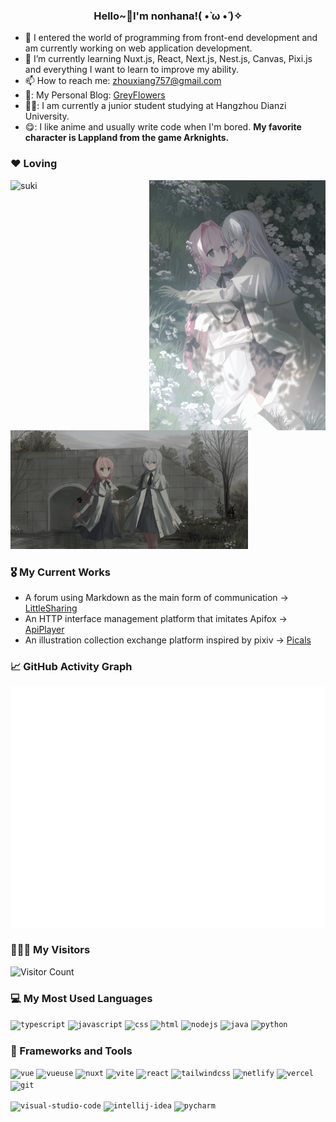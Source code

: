 <h3 align="center">Hello~👋I'm nonhana!( •̀ ω •́ )✧</h3>

- 🔭 I entered the world of programming from front-end development and am currently working on web application development.
- 🌱 I’m currently learning Nuxt.js, React, Next.js, Nest.js, Canvas, Pixi.js and everything I want to learn to improve my ability.
- 📫 How to reach me: zhouxiang757@gmail.com
- 👥: My Personal Blog: [GreyFlowers](https://nonhana.xyz)
- 👨‍🎓: I am currently a junior student studying at Hangzhou Dianzi University.
- :yum:: I like anime and usually write code when I'm bored. **My favorite character is Lappland from the game Arknights.**

### ❤️ Loving

<img align="right" src="./imgs/pic1.jpg" style="height:400px" alt="suki" title="suki"  />
<img src="./imgs/pic2.jpg" style="height:190px" alt="suki" title="suki"  />
<img src="./imgs/pic3.jpg" style="height:190px" alt="suki" title="suki"  />

### 🎖️ My Current Works

- A forum using Markdown as the main form of communication -> [LittleSharing](https://littlesharing.cn)
- An HTTP interface management platform that imitates Apifox -> [ApiPlayer](https://api-player.vercel.app)
- An illustration collection exchange platform inspired by pixiv -> [Picals](http://picals.moe)

### 📈 GitHub Activity Graph

![Metrics](/github-metrics.svg)

### 🧑‍🤝‍🧑 My Visitors

![Visitor Count](https://count.getloli.com/get/@:nonhana)

### 💻 My Most Used Languages

<code><img height="20" src="https://cdn.svgporn.com/logos/typescript-icon.svg" alt="typescript" /></code>
<code><img height="20" src="https://cdn.svgporn.com/logos/javascript.svg" alt="javascript" /></code>
<code><img height="20" src="https://cdn.svgporn.com/logos/css-3.svg" alt="css" /></code>
<code><img height="20" src="https://cdn.svgporn.com/logos/html-5.svg" alt="html" /></code>
<code><img height="20" src="https://cdn.svgporn.com/logos/nodejs-icon.svg" alt="nodejs" /></code>
<code><img height="20" src="https://cdn.svgporn.com/logos/java.svg" alt="java" /></code>
<code><img height="20" src="https://cdn.svgporn.com/logos/python.svg" alt="python" /></code>

### :floppy_disk: Frameworks and Tools

<code><img height="20" src="https://cdn.svgporn.com/logos/vue.svg" alt="vue" /></code>
<code><img height="20" src="https://cdn.svgporn.com/logos/vueuse.svg" alt="vueuse" /></code>
<code><img height="20" src="https://cdn.svgporn.com/logos/nuxt-icon.svg" alt="nuxt" /></code>
<code><img height="20" src="https://cdn.svgporn.com/logos/vitejs.svg" alt="vite" /></code>
<code><img height="20" src="https://cdn.svgporn.com/logos/react.svg" alt="react" /></code>
<code><img height="20" src="https://cdn.svgporn.com/logos/tailwindcss-icon.svg" alt="tailwindcss" /></code>
<code><img height="20" src="https://cdn.svgporn.com/logos/netlify-icon.svg" alt="netlify" /></code>
<code><img height="20" src="https://cdn.svgporn.com/logos/vercel-icon.svg" alt="vercel" /></code>
<code><img height="20" src="https://cdn.svgporn.com/logos/git-icon.svg" alt="git" /></code>

<code><img height="20" src="https://cdn.svgporn.com/logos/visual-studio-code.svg" alt="visual-studio-code" /></code>
<code><img height="20" src="https://cdn.svgporn.com/logos/intellij-idea.svg" alt="intellij-idea" /></code>
<code><img height="20" src="https://cdn.svgporn.com/logos/pycharm.svg" alt="pycharm" /></code>
